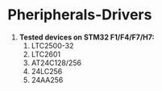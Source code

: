 # Pheripherals-Drivers
1. **Tested devices on STM32 F1/F4/F7/H7:**
    1. LTC2500-32
	2. LTC2601
	3. AT24C128/256
	4. 24LC256
	5. 24AA256
